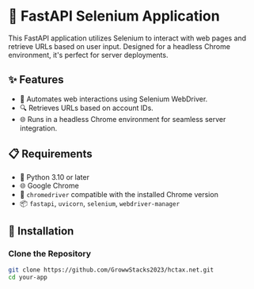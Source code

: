 # 🚀 FastAPI Selenium Application

This FastAPI application utilizes Selenium to interact with web pages and retrieve URLs based on user input. Designed for a headless Chrome environment, it's perfect for server deployments.

## ✨ Features

- 🤖 Automates web interactions using Selenium WebDriver.
- 🔍 Retrieves URLs based on account IDs.
- 🌐 Runs in a headless Chrome environment for seamless server integration.

## 📋 Requirements

- 🐍 Python 3.10 or later
- 🌐 Google Chrome
- 🔧 `chromedriver` compatible with the installed Chrome version
- 📦 `fastapi`, `uvicorn`, `selenium`, `webdriver-manager`

## 🚀 Installation

### Clone the Repository

```bash
git clone https://github.com/GrowwStacks2023/hctax.net.git
cd your-app

